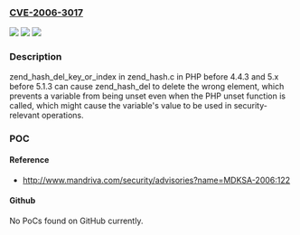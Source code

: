 ### [CVE-2006-3017](https://cve.mitre.org/cgi-bin/cvename.cgi?name=CVE-2006-3017)
![](https://img.shields.io/static/v1?label=Product&message=n%2Fa&color=blue)
![](https://img.shields.io/static/v1?label=Version&message=n%2Fa&color=blue)
![](https://img.shields.io/static/v1?label=Vulnerability&message=n%2Fa&color=brighgreen)

### Description

zend_hash_del_key_or_index in zend_hash.c in PHP before 4.4.3 and 5.x before 5.1.3 can cause zend_hash_del to delete the wrong element, which prevents a variable from being unset even when the PHP unset function is called, which might cause the variable's value to be used in security-relevant operations.

### POC

#### Reference
- http://www.mandriva.com/security/advisories?name=MDKSA-2006:122

#### Github
No PoCs found on GitHub currently.

